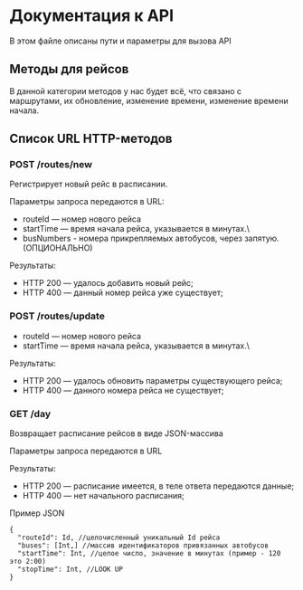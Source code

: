 # Документация к API

В этом файле описаны пути и параметры для вызова API

## Методы для рейсов

В данной категории методов у нас будет всё, что связано с маршрутами, их обновление, изменение времени, изменение времени начала. 

## Список URL HTTP-методов

### POST /routes/new

Регистрирует новый рейс в расписании.

Параметры запроса передаются в URL:

* routeId — номер нового рейса
* startTime — время начала рейса, указывается в минутах.\
* busNumbers - номера прикрепляемых автобусов, через запятую. (ОПЦИОНАЛЬНО)

Результаты:

* HTTP 200 — удалось добавить новый рейс;
* HTTP 400 — данный номер рейса уже существует;

### POST /routes/update

* routeId — номер нового рейса
* startTime — время начала рейса, указывается в минутах.\

Результаты:

* HTTP 200 — удалось обновить параметры существующего рейса;
* HTTP 400 — данного номера рейса не существует;

### GET /day

Возвращает расписание рейсов в виде JSON-массива

Параметры запроса передаются в URL

Результаты:

* HTTP 200 — расписание имеется, в теле ответа передаются данные;
* HTTP 400 — нет начального расписания;

Пример JSON

```
{
  "routeId": Id, //целочисленный уникальный Id рейса
  "buses": [Int,] //массив идентификаторов привязанных автобусов
  "startTime": Int, //целое число, значение в минутах (пример - 120 это 2:00)
  "stopTime": Int, //LOOK UP
}
```
